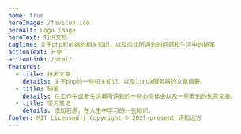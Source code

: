 ```yaml
---
home: true
heroImage: /favicon.ico
heroAlt: Logo image
heroText: 知识文档
tagline: 关于php和前端的相关知识，以及后续所遇到的问题和生活中的随笔
actionText: 开始
actionLink: /html/
features:
  - title: 技术文章
    details: 关于php的一些相关知识，以及linux服务器的文章摘要。
  - title: 随笔
    details: 在工作中或者生活着所遇到的一些心得体会以及一些看到的优秀文章。
  - title: 学习笔记
    details: 求知若愚，在人生中学习的一些知识。
footer: MIT Licensed | Copyright © 2021-present 诗和远方
---
```

